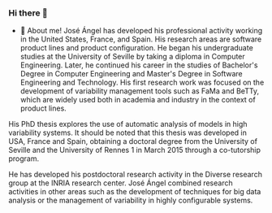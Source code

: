 ### Hi there 👋

<!--
**jagalindo/jagalindo** is a ✨ _special_ ✨ repository because its `README.md` (this file) appears on your GitHub profile.

Here are some ideas to get you started:

- 🔭 I’m currently working on ...
- 🌱 I’m currently learning ...
- 👯 I’m looking to collaborate on ...
- 🤔 I’m looking for help with ...
- 💬 Ask me about ...
- 📫 How to reach me: ...
- 😄 Pronouns: ...
- ⚡ Fun fact: ...
-->
- 💬 About me!
José Ángel has developed his professional activity working in the United States, France, and Spain. His research areas are software product lines and product configuration. He began his undergraduate studies at the University of Seville by taking a diploma in Computer Engineering. Later, he continued his career in the studies of Bachelor's Degree in Computer Engineering and Master's Degree in Software Engineering and Technology. His first research work was focused on the development of variability management tools such as FaMa and BeTTy, which are widely used both in academia and industry in the context of product lines. 

His PhD thesis explores the use of automatic analysis of models in high variability systems. It should be noted that this thesis was developed in  USA, France and Spain, obtaining a doctoral degree from the University of Seville and the University of Rennes 1 in March 2015 through a co-tutorship program. 

He has developed his postdoctoral research activity in the Diverse research group at the INRIA research center. José Ángel combined research activities in other areas such as the development of techniques for big data analysis or the management of variability in highly configurable systems. 

